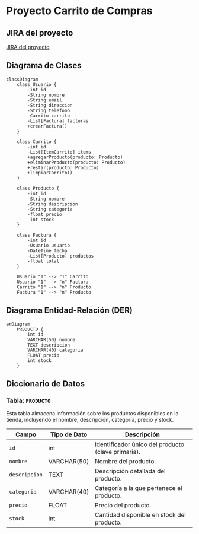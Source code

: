 # Proyecto Carrito de Compras

## JIRA del proyecto
[JIRA del proyecto](https://ezequiel-grisoski.atlassian.net/jira/software/projects/CAC/boards/3)

## Diagrama de Clases
```mermaid
classDiagram
    class Usuario {
        -int id
        -String nombre
        -String email
        -String direccion
        -String telefono
        -Carrito carrito
        -List[Factura] facturas
        +crearFactura()
    }

    class Carrito {
        -int id
        -List[ItemCarrito] items
        +agregarProducto(producto: Producto)
        +eliminarProducto(producto: Producto)
        +restar(producto: Producto) 
        +limpiarCarrito()
    }

    class Producto {
        -int id
        -String nombre
        -String descripcion
        -String categoria
        -float precio
        -int stock
    }

    class Factura {
        -int id
        -Usuario usuario
        -DateTime fecha
        -List[Producto] productos
        -float total
    }

    Usuario "1" --> "1" Carrito 
    Usuario "1" --> "n" Factura 
    Carrito "1" --> "n" Producto 
    Factura "1" --> "n" Producto 
```


## Diagrama Entidad-Relación (DER)

```mermaid
erDiagram
    PRODUCTO {
        int id
        VARCHAR(50) nombre
        TEXT descripcion
        VARCHAR(40) categoria
        FLOAT precio
        int stock
    }
```

## Diccionario de Datos

### Tabla: `PRODUCTO`

Esta tabla almacena información sobre los productos disponibles en la tienda, incluyendo el nombre, descripción, categoría, precio y stock.

| Campo        | Tipo de Dato   | Descripción                                                    |
|--------------|----------------|----------------------------------------------------------------|
| `id`         | int            | Identificador único del producto (clave primaria).             |
| `nombre`     | VARCHAR(50)     | Nombre del producto.                                           |
| `descripcion`| TEXT           | Descripción detallada del producto.                            |
| `categoria`  | VARCHAR(40)     | Categoría a la que pertenece el producto.                      |
| `precio`     | FLOAT          | Precio del producto.                                           |
| `stock`      | int            | Cantidad disponible en stock del producto.                     |
